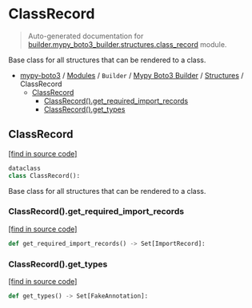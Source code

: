 # ClassRecord

> Auto-generated documentation for [builder.mypy_boto3_builder.structures.class_record](https://github.com/vemel/mypy_boto3/blob/master/builder/mypy_boto3_builder/structures/class_record.py) module.

Base class for all structures that can be rendered to a class.

- [mypy-boto3](../../../README.md#mypy_boto3) / [Modules](../../../MODULES.md#mypy-boto3-modules) / `Builder` / [Mypy Boto3 Builder](../index.md#mypy-boto3-builder) / [Structures](index.md#structures) / ClassRecord
    - [ClassRecord](#classrecord)
        - [ClassRecord().get_required_import_records](#classrecordget_required_import_records)
        - [ClassRecord().get_types](#classrecordget_types)

## ClassRecord

[[find in source code]](https://github.com/vemel/mypy_boto3/blob/master/builder/mypy_boto3_builder/structures/class_record.py#L13)

```python
dataclass
class ClassRecord():
```

Base class for all structures that can be rendered to a class.

### ClassRecord().get_required_import_records

[[find in source code]](https://github.com/vemel/mypy_boto3/blob/master/builder/mypy_boto3_builder/structures/class_record.py#L35)

```python
def get_required_import_records() -> Set[ImportRecord]:
```

### ClassRecord().get_types

[[find in source code]](https://github.com/vemel/mypy_boto3/blob/master/builder/mypy_boto3_builder/structures/class_record.py#L25)

```python
def get_types() -> Set[FakeAnnotation]:
```

